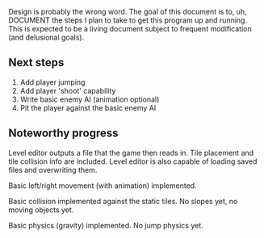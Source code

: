Design is probably the wrong word. The goal of this document is to, uh,
DOCUMENT the steps I plan to take to get this program up and running.
This is expected to be a living document subject to frequent
modification (and delusional goals).

<h2>Next steps</h2>

<ol>
    <li>Add player jumping</li>
    <li>Add player 'shoot' capability</li>
    <li>Write basic enemy AI (animation optional)</li>
    <li>Pit the player against the basic enemy AI</li>
</ol>

<h2>Noteworthy progress</h2>

Level editor outputs a file that the game then reads in. Tile placement and tile collision info are included.
Level editor is also capable of loading saved files and overwriting them.

Basic left/right movement (with animation) implemented.

Basic collision implemented against the static tiles. No slopes yet, no moving objects yet.

Basic physics (gravity) implemented. No jump physics yet.
